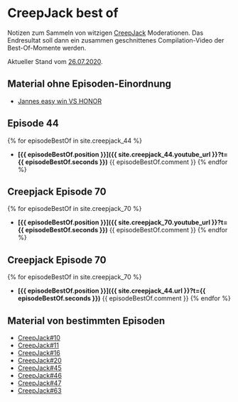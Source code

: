 # CreepJack best of

Notizen zum Sammeln von witzigen [CreepJack](http://creepjack.de) Moderationen. Das Endresultat soll dann ein 
zusammen geschnittenes Compilation-Video der Best-Of-Momente werden.

Aktueller Stand vom [26.07.2020](https://shared-assets.adobe.com/link/05127271-0559-4990-7ffe-658d5b48b66f).

## Material ohne Episoden-Einordnung

* [Jannes easy win VS HONOR](https://www.twitch.tv/rocketbeanstv/clip/ResoluteStylishBobaNerfRedBlaster?filter=clips&range=all&sort=time)

## Episode 44

{% for episodeBestOf in site.creepjack_44 %}
* **[{{ episodeBestOf.position }}]({{ site.creepjack_44.youtube_url }}?t={{ episodeBestOf.seconds }})** {{ episodeBestOf.comment }}
{% endfor %}

## Creepjack Episode 70

{% for episodeBestOf in site.creepjack_70 %}
* **[{{ episodeBestOf.position }}]({{ site.creepjack_70.youtube_url }}?t={{ episodeBestOf.seconds }})** {{ episodeBestOf.comment }}
{% endfor %}

## Creepjack Episode 70

{% for episodeBestOf in site.creepjack_70 %}
* **[{{ episodeBestOf.position }}]({{ site.creepjack_44.url }}?t={{ episodeBestOf.seconds }})** {{ episodeBestOf.comment }}
{% endfor %}

## Material von bestimmten Episoden

* [CreepJack#10](creepjack-10.md)
* [CreepJack#11](creepjack-11.md)
* [CreepJack#16](creepjack-16.md)
* [CreepJack#20](creepjack-20.md)
* [CreepJack#45](creepjack-45.md)
* [CreepJack#46](creepjack-46.md)
* [CreepJack#47](creepjack-47.md)
* [CreepJack#63](creepjack-63.md)
